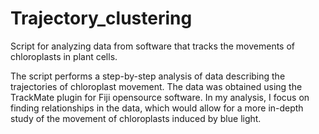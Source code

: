 # Trajectory_clustering
Script for analyzing data from software that tracks the movements of chloroplasts in plant cells.

The script performs a step-by-step analysis of data describing the trajectories of chloroplast movement.
The data was obtained using the TrackMate plugin for Fiji opensource software.
In my analysis, I focus on finding relationships in the data, which would allow for a more in-depth study of the movement of chloroplasts induced by blue light.
